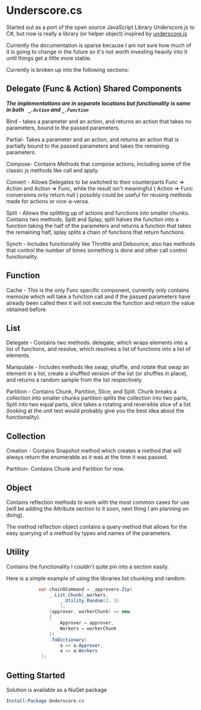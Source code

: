 Underscore.cs
=============

Started out as a port of the open source JavaScript Library Underscore.js to C#,
but now is really a library (or helper object) inspired by [underscore.js]


Currently the documentation is sparse because I am not sure how much of it is going 
to change in the future so it's not worth investing heavily into it until things get a little
more stable.

Currently is broken up into the following sections:

Delegate (Func & Action) Shared Components
------------------------------------

***The implementations are in separate locations but functionality is same in both ``` _.Action``` and ```_.Function```***

Bind - takes a parameter and an action, 
and returns an action that takes no parameters, 
bound to the passed parameters.

Partial- Takes a parameter and an action,
and returns an action that is partially bound 
to the passed parameters and takes the remaining 
parameters.

Compose- Contains Methods that compose actions, 
including some of the classic js methods like
call and apply.

Convert - Allows Delegates to be switched to their counterparts
Func => Action and Action => Func, while the result isn't meaningful
( Action => Func conversions only return null ) possibly could be useful 
for reusing methods made for actions or vice-a-versa.

Split - Allows the splitting up of actions and functions into smaller chunks.
Contains two methods, Split and Splay, split halves the function into a function
taking the half of the parameters and returns a function that takes the remaining 
half, splay splits a chain of functions that return functions.

Synch - Includes functionality like Throttle and Debounce, 
also has methods that control the number of times something is done
and other call control functionality.

Function
--------

Cache - This is the only Func specific component, currently only 
contains memoize which will take a function call and if the passed 
parameters have already been called then it will not execute the function
and return the value obtained before.


List 
--------

Delegate - Contains two methods: delegate, which wraps elements into a list of functions,
and resolve, which resolves a list of functions into a list of elements.

Manipulate - Includes methods like swap, shuffle, and rotate that swap an element in a list,
create a shuffled version of the list (or shuffles in place), and returns a random sample 
from the list respectively.

Partition - Contains Chunk, Partition, Slice, and Split. Chunk breaks a collection into smaller chunks
partition splits the collection into two parts, Split into two equal parts, slice takes a rotating 
and reversible slice of a list (looking at the unit test would probably give you the best 
idea about the functionality).


Collection
----------

Creation - Contains Snapshot method which creates a method that will always return the enumerable
as it was at the time it was passed.

Partition- Contains Chunk and Partition for now.

Object
------

Contains reflection methods to work with the most common cases for use (will be adding the Attribute 
section to it soon, next thing I am planning on doing).

The method reflection object contains a query method that allows for the easy querying of a method
by types and names of the parameters.

Utility
-------

Contains the functionality I couldn't quite pin into a section easily.

Here is a simple example of using the libraries list chunking and random:


```cs
            var chainOCommand = _approvers.Zip(
                _.List.Chunk(_workers,
                    _.Utility.Random(2, 3)
                    ),
                (approver, workerChunk) => new
                {
                    Approver = approver,
                    Workers = workerChunk
                })
                .ToDictionary(
                    a => a.Approver, 
                    a => a.Workers
             );
```


Getting Started
--------------
Solution is available as a NuGet package

```powershell
Install-Package Underscore.cs
``` 



[underscore.js]:http://underscorejs.org/

